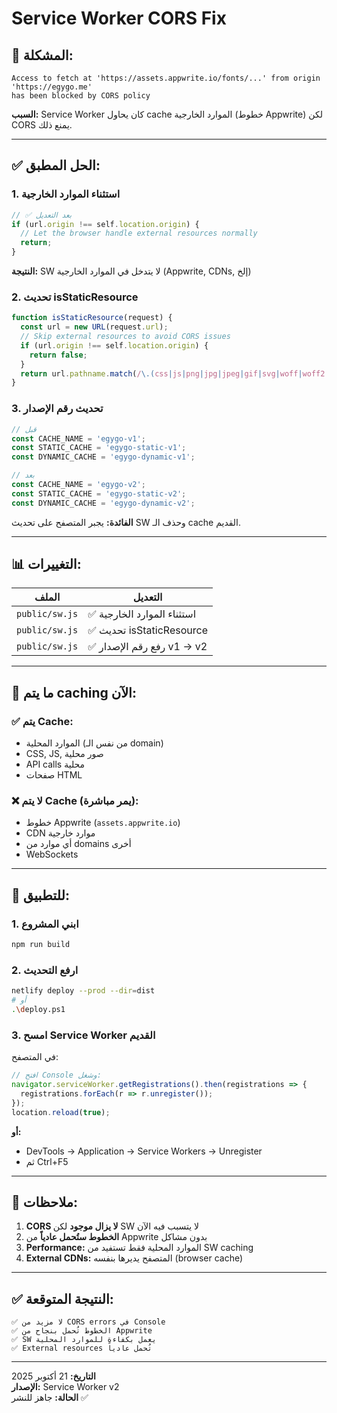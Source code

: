 # Service Worker CORS Fix

## 🐛 المشكلة:

```
Access to fetch at 'https://assets.appwrite.io/fonts/...' from origin 'https://egygo.me' 
has been blocked by CORS policy
```

**السبب:** Service Worker كان يحاول cache الموارد الخارجية (خطوط Appwrite) لكن CORS يمنع ذلك.

---

## ✅ الحل المطبق:

### 1. **استثناء الموارد الخارجية**

```javascript
// ✅ بعد التعديل
if (url.origin !== self.location.origin) {
  // Let the browser handle external resources normally
  return;
}
```

**النتيجة:** SW لا يتدخل في الموارد الخارجية (Appwrite, CDNs, إلخ)

### 2. **تحديث isStaticResource**

```javascript
function isStaticResource(request) {
  const url = new URL(request.url);
  // Skip external resources to avoid CORS issues
  if (url.origin !== self.location.origin) {
    return false;
  }
  return url.pathname.match(/\.(css|js|png|jpg|jpeg|gif|svg|woff|woff2|ttf|ico)$/);
}
```

### 3. **تحديث رقم الإصدار**

```javascript
// قبل
const CACHE_NAME = 'egygo-v1';
const STATIC_CACHE = 'egygo-static-v1';
const DYNAMIC_CACHE = 'egygo-dynamic-v1';

// بعد
const CACHE_NAME = 'egygo-v2';
const STATIC_CACHE = 'egygo-static-v2';
const DYNAMIC_CACHE = 'egygo-dynamic-v2';
```

**الفائدة:** يجبر المتصفح على تحديث SW وحذف الـ cache القديم.

---

## 📊 التغييرات:

| الملف | التعديل |
|------|---------|
| `public/sw.js` | ✅ استثناء الموارد الخارجية |
| `public/sw.js` | ✅ تحديث isStaticResource |
| `public/sw.js` | ✅ رفع رقم الإصدار v1 → v2 |

---

## 🎯 ما يتم caching الآن:

### ✅ **يتم Cache:**
- الموارد المحلية (من نفس الـ domain)
- CSS, JS, صور محلية
- API calls محلية
- صفحات HTML

### ❌ **لا يتم Cache (يمر مباشرة):**
- خطوط Appwrite (`assets.appwrite.io`)
- CDN موارد خارجية
- أي موارد من domains أخرى
- WebSockets

---

## 🔄 للتطبيق:

### 1. **ابني المشروع**
```bash
npm run build
```

### 2. **ارفع التحديث**
```bash
netlify deploy --prod --dir=dist
# أو
.\deploy.ps1
```

### 3. **امسح Service Worker القديم**

في المتصفح:
```javascript
// افتح Console وشغل:
navigator.serviceWorker.getRegistrations().then(registrations => {
  registrations.forEach(r => r.unregister());
});
location.reload(true);
```

**أو:** 
- DevTools → Application → Service Workers → Unregister
- ثم Ctrl+F5

---

## 📝 ملاحظات:

1. **CORS لا يزال موجود** لكن SW لا يتسبب فيه الآن
2. **الخطوط ستُحمل عادياً** من Appwrite بدون مشاكل
3. **Performance:** الموارد المحلية فقط تستفيد من SW caching
4. **External CDNs:** المتصفح يديرها بنفسه (browser cache)

---

## ✅ النتيجة المتوقعة:

```
✅ لا مزيد من CORS errors في Console
✅ الخطوط تُحمل بنجاح من Appwrite
✅ SW يعمل بكفاءة للموارد المحلية
✅ External resources تُحمل عادياً
```

---

**التاريخ:** 21 أكتوبر 2025  
**الإصدار:** Service Worker v2  
**الحالة:** جاهز للنشر ✅
